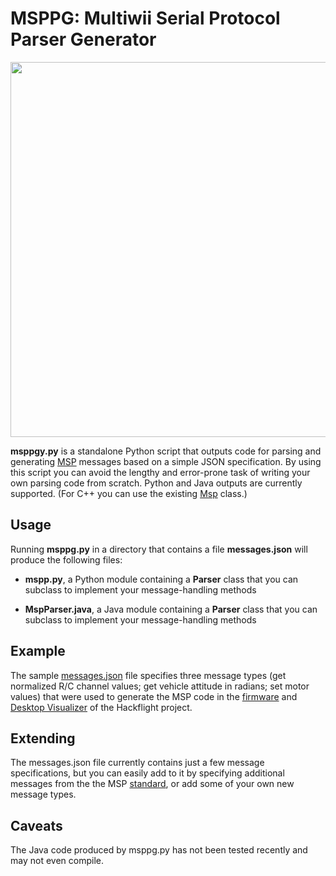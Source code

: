 # MSPPG: Multiwii Serial Protocol Parser Generator

<img src="https://github.com/simondlevy/Hackflight/blob/master/media/msppg.png" width=600>

**msppgy.py** is a standalone Python script that outputs code for parsing and generating
[MSP](http://www.armazila.com/MultiwiiSerialProtocol(draft)v02.pdf) messages
based on a simple JSON specification.  By using this script you can avoid the
lengthy and error-prone task of writing your own parsing code from scratch.
Python and Java outputs are currently supported.  (For C++ you can use the
existing [Msp](https://github.com/simondlevy/Hackflight/blob/master/src/msp.h) class.)

## Usage

Running **msppg.py** in a directory that contains a file **messages.json** will produce the following files:

* **mspp.py**, a Python module containing a **Parser** class that you can subclass to implement your
message-handling methods

* **MspParser.java**, a Java module containing a **Parser** class that you can subclass to implement your
message-handling methods

## Example

The sample [messages.json](https://github.com/simondlevy/Hackflight/blob/master/parser/messages.json)
file specifies three message types (get normalized R/C channel values; get vehicle attitude in radians;
set motor values) that were used to generate the MSP code in the
[firmware](https://github.com/simondlevy/Hackflight/blob/master/src/task/msp/usb.h)
and
[Desktop Visualizer](https://github.com/simondlevy/Hackflight/blob/master/viz)
of the Hackflight project.

## Extending

The messages.json file currently contains just a few message specifications,
but you can easily add to it by specifying additional messages from the the MSP
[standard](http://www.armazila.com/MultiwiiSerialProtocol(draft)v02.pdf),
or add some of your own new message types.

## Caveats

The Java code produced by msppg.py has not been tested recently and may not even compile.

